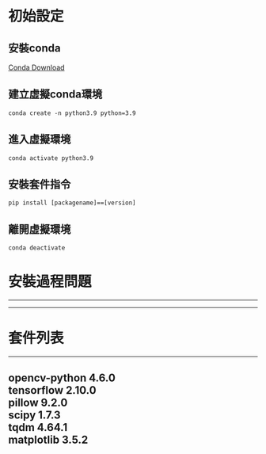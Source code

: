 
# 初始設定

## 安裝conda

[Conda Download](https://www.anaconda.com/products/distribution)

## 建立虛擬conda環境
```
conda create -n python3.9 python=3.9
```

## 進入虛擬環境
```
conda activate python3.9
```

## 安裝套件指令
```
pip install [packagename]==[version]
```

## 離開虛擬環境
```
conda deactivate
```

# 安裝過程問題
---
---

# 套件列表
---
opencv-python   4.6.0   <br>
tensorflow      2.10.0  <br>
pillow          9.2.0   <br>
scipy           1.7.3   <br>
tqdm            4.64.1  <br>
matplotlib      3.5.2   <br>
---
